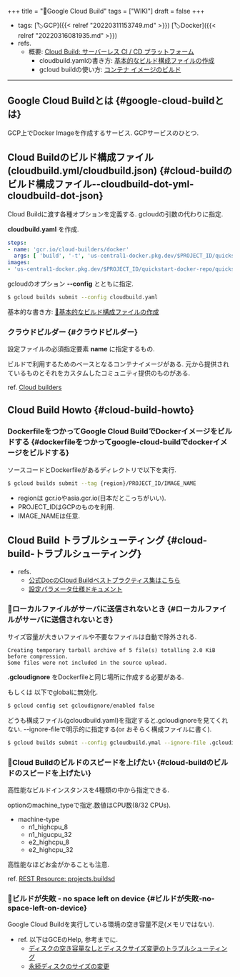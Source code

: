 +++
title = "📝Google Cloud Build"
tags = ["WIKI"]
draft = false
+++

-   tags: [🏷GCP]({{< relref "20220311153749.md" >}}) [🏷Docker]({{< relref "20220316081935.md" >}})
-   refs.
    -   概要: [Cloud Build: サーバーレス CI / CD プラットフォーム](https://cloud.google.com/build?hl=ja)
        -   cloudbuild.yamlの書き方: [基本的なビルド構成ファイルの作成](https://cloud.google.com/build/docs/configuring-builds/create-basic-configuration?hl=ja)
        -   gcloud buildの使い方: [コンテナ イメージのビルド](https://cloud.google.com/build/docs/building/build-containers?hl=ja)

---


## Google Cloud Buildとは {#google-cloud-buildとは}

GCP上でDocker Imageを作成するサービス. GCPサービスのひとつ.


## Cloud Buildのビルド構成ファイル(cloudbuild.yml/cloudbuild.json) {#cloud-buildのビルド構成ファイル--cloudbuild-dot-yml-cloudbuild-dot-json}

Cloud Buildに渡す各種オプションを定義する. gcloudの引数の代わりに指定.

**cloudbuild.yaml** を作成.

```yaml
steps:
- name: 'gcr.io/cloud-builders/docker'
  args: [ 'build', '-t', 'us-central1-docker.pkg.dev/$PROJECT_ID/quickstart-docker-repo/quickstart-image:tag1', '.' ]
images:
- 'us-central1-docker.pkg.dev/$PROJECT_ID/quickstart-docker-repo/quickstart-image:tag1'
```

gcloudのオプション **--config** とともに指定.

```sh
$ gcloud builds submit --config cloudbuild.yaml
```

基本的な書き方: [🔗基本的なビルド構成ファイルの作成 ](https://cloud.google.com/build/docs/configuring-builds/create-basic-configuration)


### クラウドビルダー {#クラウドビルダー}

設定ファイルの必須指定要素 **name** に指定するもの.

ビルドで利用するためのベースとなるコンテナイメージがある. 元から提供されているものとそれをカスタムしたコミュニティ提供のものがある.

ref. [Cloud builders](https://cloud.google.com/build/docs/cloud-builders)


## Cloud Build Howto {#cloud-build-howto}


### DockerfileをつかってGoogle Cloud BuildでDockerイメージをビルドする {#dockerfileをつかってgoogle-cloud-buildでdockerイメージをビルドする}

ソースコードとDockerfileがあるディレクトリで以下を実行.

```sh
$ gcloud builds submit --tag {region}/PROJECT_ID/IMAGE_NAME
```

-   regionは gcr.ioやasia.gcr.io(日本だとこっちがいい).
-   PROJECT_IDはGCPのものを利用.
-   IMAGE_NAMEは任意.


## Cloud Build トラブルシューティング {#cloud-build-トラブルシューティング}

-   refs.
    -   [公式DocのCloud Buildベストプラクティス集はこちら](https://cloud.google.com/build/docs/speeding-up-builds)
    -   [設定パラメータ仕様ドキュメント](https://cloud.google.com/build/docs/build-config-file-schema)


### 🔧ローカルファイルがサーバに送信されないとき {#ローカルファイルがサーバに送信されないとき}

サイズ容量が大きいファイルや不要なファイルは自動で除外される.

```text
Creating temporary tarball archive of 5 file(s) totalling 2.0 KiB before compression.
Some files were not included in the source upload.
```

**.gcloudignore** をDockerfileと同じ場所に作成する必要がある.

もしくは 以下でglobalに無効化.

```sh
$ gcloud config set gcloudignore/enabled false
```

どうも構成ファイル(gcloudbuild.yaml)を指定すると.gcloudignoreを見てくれない. --ignore-fileで明示的に指定する(or おそらく構成ファイルに書く).

```sh
$ gcloud builds submit --config gcloudbuild.ymal --ignore-file .gcloudignore
```


### 🔧Cloud Buildのビルドのスピードを上げたい {#cloud-buildのビルドのスピードを上げたい}

高性能なビルドインスタンスを4種類の中から指定できる.

optionのmachine_typeで指定.数値はCPU数(8/32 CPUs).

-   machine-type
    -   n1_highcpu_8
    -   n1_higucpu_32
    -   e2_highcpu_8
    -   e2_highcpu_32

高性能なほどお金がかることも注意.

ref. [REST Resource: projects.buildsd](https://cloud.google.com/build/docs/api/reference/rest/v1/projects.builds#machinetype)


### 🔧ビルドが失敗 - no space left on device {#ビルドが失敗-no-space-left-on-device}

Google Cloud Buildを実行している環境の空き容量不足(メモリではない).

-   ref. 以下はGCEのHelp, 参考までに.
    -   [ディスクの空き容量なしとディスクサイズ変更のトラブルシューティング](https://cloud.google.com/compute/docs/troubleshooting/troubleshooting-disk-full-resize?hl=ja)
    -   [永続ディスクのサイズの変更](https://cloud.google.com/compute/docs/disks/resize-persistent-disk?hl=ja)
